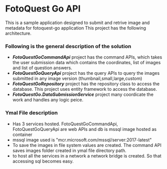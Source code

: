 # FotoQuest Go API

This is a sample application designed to submit and retrive image and metadata for fotoquest-go application
This project has the following architecture.


### Following is the general description of the solution

- ***FotoQuestGoCommandApi*** project has the command APIs, which takes the user submission data which contains the coordinates, list of images and list of question answers. 
- ***FotoQuestGoQueryApi*** project has the query APIs to query the images submitted in any image version (thumbnail,small,large,custom)
- ***FotoQuestGoRepository*** project has the repository class to access the database. This project uses entity framework to access the database.
- ***FotoQuestGo.DataSubmissionService*** project many coordicate the work and handles any logic peice. 

### Ymal File description ###
- Has 3 services hosted. FotoQuestGoCommandApi, FotoQuestGoQueryApi are web APIs and db is mssql image hosted as container
- mssql image used is "mcr.microsoft.com/mssql/server:2017-latest"
- To save the images in file system values are created. The command API saves images folder created in ymal file directory path.
- to host all the services in a network a network bridge is created. So that accessing sql becomes easy.
